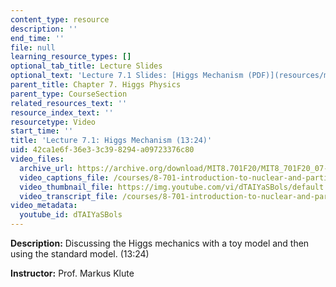 ```yaml
---
content_type: resource
description: ''
end_time: ''
file: null
learning_resource_types: []
optional_tab_title: Lecture Slides
optional_text: 'Lecture 7.1 Slides: [Higgs Mechanism (PDF)](resources/mit8_701f20_lec7-1)'
parent_title: Chapter 7. Higgs Physics
parent_type: CourseSection
related_resources_text: ''
resource_index_text: ''
resourcetype: Video
start_time: ''
title: 'Lecture 7.1: Higgs Mechanism (13:24)'
uid: 42ca1e6f-36e3-3c39-8294-a09723376c80
video_files:
  archive_url: https://archive.org/download/MIT8.701F20/MIT8_701F20_07-01_mechanism_300k.mp4
  video_captions_file: /courses/8-701-introduction-to-nuclear-and-particle-physics-fall-2020/109d2f1a6b2c5a9389ff3cbf75f8452c_dTAIYaSBols.vtt
  video_thumbnail_file: https://img.youtube.com/vi/dTAIYaSBols/default.jpg
  video_transcript_file: /courses/8-701-introduction-to-nuclear-and-particle-physics-fall-2020/013dab47ae66c44ecd302fe631f59a9a_dTAIYaSBols.pdf
video_metadata:
  youtube_id: dTAIYaSBols
---
```


**Description:** Discussing the Higgs mechanics with a toy model and then using the standard model. (13:24)

**Instructor:** Prof. Markus Klute